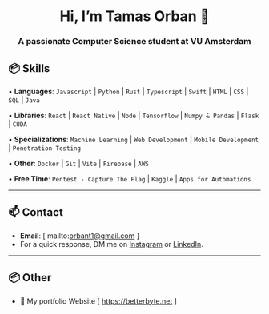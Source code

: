 <h1 align="center">Hi, I’m Tamas Orban 👋</h1>
<h3 align="center">A passionate Computer Science student at VU Amsterdam

## 📦 Skills
  
• **Languages**: `Javascript` | `Python` | `Rust` | `Typescript` | `Swift` | `HTML` | `CSS` | `SQL` | `Java`

• **Libraries**: `React` | `React Native` | `Node` | `Tensorflow` | `Numpy & Pandas` | `Flask` | `CUDA`

• **Specializations**: `Machine Learning` | `Web Development` | `Mobile Development` | `Penetration Testing` 

• **Other**: `Docker` | `Git` | `Vite` | `Firebase` | `AWS`

• **Free Time**: `Pentest - Capture The Flag` | `Kaggle` | `Apps for Automations`

---

## 📫 Contact
- **Email**: [ mailto:orbant1@gmail.com ]
- For a quick response, DM me on [Instagram](https://www.instagram.com/mirayatech/) or [LinkedIn](https://www.linkedin.com/in/mirayaabrodi/). 
  
---

## 📦 Other
- 📝 My portfolio Website [ https://betterbyte.net ]





